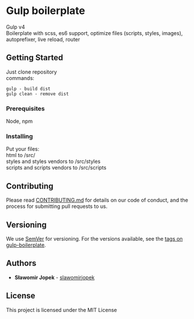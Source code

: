 # Gulp boilerplate

Gulp v4  
Boilerplate with scss, es6 support, optimize files (scripts, styles, images), autoprefixer, live reload, router

## Getting Started

Just clone repository  
commands:  
```
gulp - build dist
gulp clean - remove dist
```

### Prerequisites

Node, npm

### Installing

Put your files:  
html to /src/  
styles and styles vendors to /src/styles  
scripts and scripts vendors to /src/scripts  

## Contributing

Please read [CONTRIBUTING.md](https://gist.github.com/PurpleBooth/b24679402957c63ec426) for details on our code of conduct, and the process for submitting pull requests to us.

## Versioning

We use [SemVer](http://semver.org/) for versioning. For the versions available, see the [tags on gulp-boilerplate](https://github.com/slawomirjopek/gulp-boilerplate/tags). 

## Authors

* **Sławomir Jopek** - [slawomirjopek](https://github.com/slawomirjopek)

## License

This project is licensed under the MIT License
